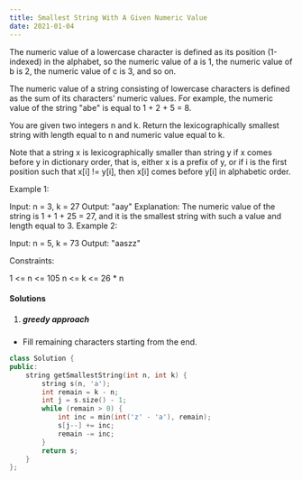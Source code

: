 ```yaml
---
title: Smallest String With A Given Numeric Value
date: 2021-01-04
---
```

The numeric value of a lowercase character is defined as its position (1-indexed) in the alphabet, so the numeric value of a is 1, the numeric value of b is 2, the numeric value of c is 3, and so on.

The numeric value of a string consisting of lowercase characters is defined as the sum of its characters' numeric values. For example, the numeric value of the string "abe" is equal to 1 + 2 + 5 = 8.

You are given two integers n and k. Return the lexicographically smallest string with length equal to n and numeric value equal to k.

Note that a string x is lexicographically smaller than string y if x comes before y in dictionary order, that is, either x is a prefix of y, or if i is the first position such that x[i] != y[i], then x[i] comes before y[i] in alphabetic order.

 

Example 1:

Input: n = 3, k = 27
Output: "aay"
Explanation: The numeric value of the string is 1 + 1 + 25 = 27, and it is the smallest string with such a value and length equal to 3.
Example 2:

Input: n = 5, k = 73
Output: "aaszz"
 

Constraints:

1 <= n <= 105
n <= k <= 26 * n



#### Solutions


1. ##### greedy approach

- Fill remaining characters starting from the end.

```cpp
class Solution {
public:
    string getSmallestString(int n, int k) {
        string s(n, 'a');
        int remain = k - n;
        int j = s.size() - 1;
        while (remain > 0) {
            int inc = min(int('z' - 'a'), remain);
            s[j--] += inc;
            remain -= inc;
        }
        return s;
    }
};
```